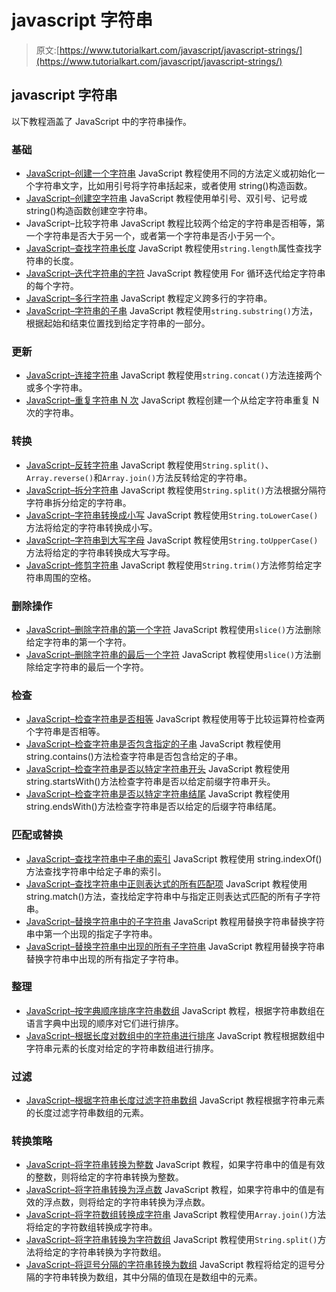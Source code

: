 # javascript 字符串

> 原文:[https://www.tutorialkart.com/javascript/javascript-strings/](https://www.tutorialkart.com/javascript/javascript-strings/)

## javascript 字符串

以下教程涵盖了 JavaScript 中的字符串操作。

### 基础

*   [JavaScript–创建一个字符串](https://www.tutorialkart.com/javascript/javascript-create-string/) JavaScript 教程使用不同的方法定义或初始化一个字符串文字，比如用引号将字符串括起来，或者使用 string()构造函数。
*   [JavaScript–创建空字符串](https://www.tutorialkart.com/javascript/javascript-create-empty-string/) JavaScript 教程使用单引号、双引号、记号或 string()构造函数创建空字符串。
*   JavaScript–比较字符串 JavaScript 教程比较两个给定的字符串是否相等，第一个字符串是否大于另一个，或者第一个字符串是否小于另一个。
*   [JavaScript–查找字符串长度](https://www.tutorialkart.com/javascript/javascript-string-length/) JavaScript 教程使用`string.length`属性查找字符串的长度。
*   [JavaScript–迭代字符串的字符](https://www.tutorialkart.com/javascript/javascript-iterate-over-characters-of-a-string/) JavaScript 教程使用 For 循环迭代给定字符串的每个字符。
*   [JavaScript–多行字符串](/javascript/javascript-multi-line-strings/) JavaScript 教程定义跨多行的字符串。
*   [JavaScript–字符串的子串](https://www.tutorialkart.com/javascript/javascript-find-substring-of-a-string/) JavaScript 教程使用`string.substring()`方法，根据起始和结束位置找到给定字符串的一部分。

### 更新

*   [JavaScript–连接字符串](/javascript/javascript-concatenate-strings/) JavaScript 教程使用`string.concat()`方法连接两个或多个字符串。
*   [JavaScript–重复字符串 N 次](https://www.tutorialkart.com/javascript/javascript-repeat-string-n-times/) JavaScript 教程创建一个从给定字符串重复 N 次的字符串。

### 转换

*   [JavaScript–反转字符串](https://www.tutorialkart.com/javascript/javascript-reverse-string/) JavaScript 教程使用`String.split()`、`Array.reverse()`和`Array.join()`方法反转给定的字符串。
*   [JavaScript–拆分字符串](/javascript/javascript-split-string/) JavaScript 教程使用`String.split()`方法根据分隔符字符串拆分给定的字符串。
*   [JavaScript–字符串转换成小写](https://www.tutorialkart.com/javascript/javascript-convert-string-to-lowercase/) JavaScript 教程使用`String.toLowerCase()`方法将给定的字符串转换成小写。
*   [JavaScript–字符串到大写字母](https://www.tutorialkart.com/javascript/javascript-convert-string-to-uppercase/) JavaScript 教程使用`String.toUpperCase()`方法将给定的字符串转换成大写字母。
*   [JavaScript–修剪字符串](https://www.tutorialkart.com/javascript/javascript-trim-a-string/) JavaScript 教程使用`String.trim()`方法修剪给定字符串周围的空格。

### 删除操作

*   [JavaScript–删除字符串的第一个字符](https://www.tutorialkart.com/javascript/javascript-remove-first-character-of-string/) JavaScript 教程使用`slice()`方法删除给定字符串的第一个字符。
*   [JavaScript–删除字符串的最后一个字符](https://www.tutorialkart.com/javascript/javascript-remove-last-character-of-string/) JavaScript 教程使用`slice()`方法删除给定字符串的最后一个字符。

### 检查

*   [JavaScript–检查字符串是否相等](https://www.tutorialkart.com/javascript/javascript-check-if-strings-are-equal/) JavaScript 教程使用等于比较运算符检查两个字符串是否相等。
*   [JavaScript–检查字符串是否包含指定的子串](https://www.tutorialkart.com/javascript/javascript-check-if-a-string-contains-specified-string/) JavaScript 教程使用 string.contains()方法检查字符串是否包含给定的子串。
*   [JavaScript–检查字符串是否以特定字符串开头](https://www.tutorialkart.com/javascript/javascript-check-if-string-starts-with/) JavaScript 教程使用 string.startsWith()方法检查字符串是否以给定前缀字符串开头。
*   [JavaScript–检查字符串是否以特定字符串结尾](https://www.tutorialkart.com/javascript/javascript-check-if-string-ends-with/) JavaScript 教程使用 string.endsWith()方法检查字符串是否以给定的后缀字符串结尾。

### 匹配或替换

*   [JavaScript–查找字符串中子串的索引](https://www.tutorialkart.com/javascript/javascript-find-index-of-substring-in-string/) JavaScript 教程使用 string.indexOf()方法查找字符串中给定子串的索引。
*   [JavaScript–查找字符串中正则表达式的所有匹配项](https://www.tutorialkart.com/javascript/javascript-find-all-matches-of-regular-expression-in-string/) JavaScript 教程使用 string.match()方法，查找给定字符串中与指定正则表达式匹配的所有子字符串。
*   [JavaScript–替换字符串中的子字符串](https://www.tutorialkart.com/javascript/javascript-replace-substring-in-string/) JavaScript 教程用替换字符串替换字符串中第一个出现的指定子字符串。
*   [JavaScript–替换字符串中出现的所有子字符串](https://www.tutorialkart.com/javascript/javascript-replace-all-occurrences-of-substring-in-string/) JavaScript 教程用替换字符串替换字符串中出现的所有指定子字符串。

### 整理

*   [JavaScript–按字典顺序排序字符串数组](https://www.tutorialkart.com/javascript/how-to-sort-a-string-array-lexicographically-in-javascript/) JavaScript 教程，根据字符串数组在语言字典中出现的顺序对它们进行排序。
*   [JavaScript–根据长度对数组中的字符串进行排序](https://www.tutorialkart.com/javascript/how-to-sort-strings-in-array-based-on-length-in-javascript/) JavaScript 教程根据数组中字符串元素的长度对给定的字符串数组进行排序。

### 过滤

*   [JavaScript–根据字符串长度过滤字符串数组](https://www.tutorialkart.com/javascript/how-to-filter-strings-of-an-array-based-on-length-in-javascript/) JavaScript 教程根据字符串元素的长度过滤字符串数组的元素。

### 转换策略

*   [JavaScript–将字符串转换为整数](https://www.tutorialkart.com/javascript/javascript-convert-string-to-integer/) JavaScript 教程，如果字符串中的值是有效的整数，则将给定的字符串转换为整数。
*   [JavaScript–将字符串转换为浮点数](https://www.tutorialkart.com/javascript/javascript-convert-string-to-float/) JavaScript 教程，如果字符串中的值是有效的浮点数，则将给定的字符串转换为浮点数。
*   [JavaScript–将字符数组转换成字符串](https://www.tutorialkart.com/javascript/javascript-convert-array-of-characters-to-a-string/) JavaScript 教程使用`Array.join()`方法将给定的字符数组转换成字符串。
*   [JavaScript–将字符串转换为字符数组](https://www.tutorialkart.com/javascript/javascript-convert-string-to-array-of-characters/) JavaScript 教程使用`String.split()`方法将给定的字符串转换为字符数组。
*   [JavaScript–将逗号分隔的字符串转换为数组](https://www.tutorialkart.com/javascript/javascript-convert-comma-separated-string-into-array/) JavaScript 教程将给定的逗号分隔的字符串转换为数组，其中分隔的值现在是数组中的元素。